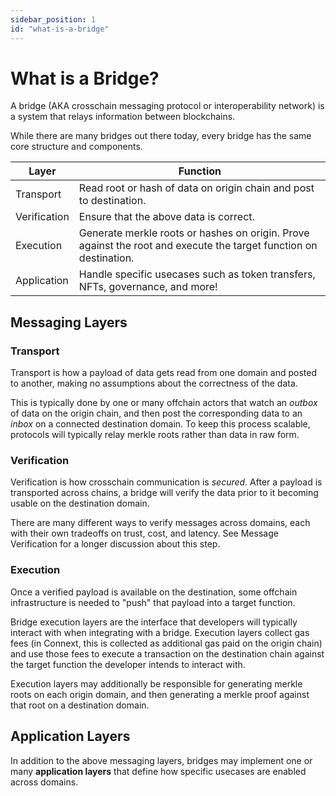 ```yaml
---
sidebar_position: 1
id: "what-is-a-bridge"
---
```


# What is a Bridge?

A bridge (AKA crosschain messaging protocol or interoperability network) is a system that relays information between blockchains.

While there are many bridges out there today, every bridge has the same core structure and components.

| **Layer**    | **Function**                                                                                                      |
|--------------|-------------------------------------------------------------------------------------------------------------------|
| Transport    | Read root or hash of data on origin chain and post to destination.                                                |
| Verification | Ensure that the above data is correct.                                                                            |
| Execution    | Generate merkle roots or hashes on origin. Prove against the root and execute the target function on destination. |
| Application  | Handle specific usecases such as token transfers, NFTs, governance, and more!                                     |

## Messaging Layers

### Transport

Transport is how a payload of data gets read from one domain and posted to another, making no assumptions about the correctness of the data.

This is typically done by one or many offchain actors that watch an *outbox* of data on the origin chain, and then post the corresponding data to an *inbox* on a connected destination domain. To keep this process scalable, protocols will typically relay merkle roots rather than data in raw form.

### Verification

Verification is how crosschain communication is *secured*. After a payload is transported across chains, a bridge will verify the data prior to it becoming usable on the destination domain.

There are many different ways to verify messages across domains, each with their own tradeoffs on trust, cost, and latency. See Message Verification for a longer discussion about this step.

### Execution

Once a verified payload is available on the destination, some offchain infrastructure is needed to "push" that payload into a target function.

Bridge execution layers are the interface that developers will typically interact with when integrating with a bridge. Execution layers collect gas fees (in Connext, this is collected as additional gas paid on the origin chain) and use those fees to execute a transaction on the destination chain against the target function the developer intends to interact with.

Execution layers may additionally be responsible for generating merkle roots on each origin domain, and then generating a merkle proof against that root on a destination domain.

## Application Layers

In addition to the above messaging layers, bridges may implement one or many **application layers** that define how specific usecases are enabled across domains.

